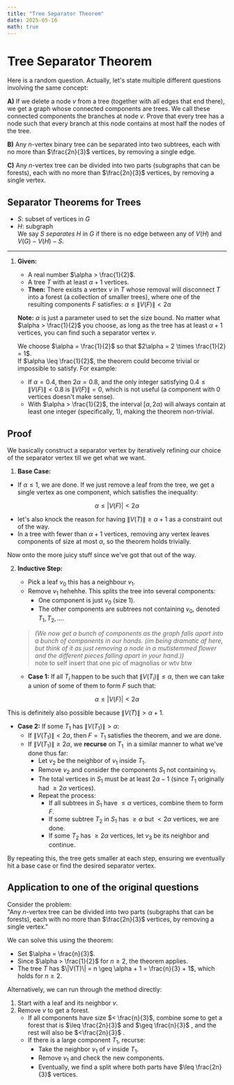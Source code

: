 ```yaml
---
title: "Tree Separator Theorem"
date: 2025-05-16
math: true  
---
```


# Tree Separator Theorem

Here is a random question. Actually, let's state multiple different questions involving the same concept:

**A)** If we delete a node $v$ from a tree (together with all edges that end there), we get a graph whose connected components are trees. We call these connected components the branches at node $v$. Prove that every tree has a node such that every branch at this node contains at most half the nodes of the tree.

**B)** Any $n$-vertex binary tree can be separated into two subtrees, each with no more than $\frac{2n}{3}$ vertices, by removing a single edge.

**C)** Any $n$-vertex tree can be divided into two parts (subgraphs that can be forests), each with no more than $\frac{2n}{3}$ vertices, by removing a single vertex.

## Separator Theorems for Trees

- $S$: subset of vertices in $G$
- $H$: subgraph  
We say $S$ *separates* $H$ in $G$ if there is no edge between any of $V(H)$ and $V(G) - V(H) - S$.

---

1. **Given:**
   - A real number $\alpha > \frac{1}{2}$.
   - A tree $T$ with at least $\alpha + 1$ vertices.  
   - **Then:**
     There exists a vertex $v$ in $T$ whose removal will disconnect $T$ into a forest (a collection of smaller trees), where one of the resulting components $F$ satisfies: $\alpha \leq \|V(F)\| < 2\alpha$

   **Note:** $\alpha$ is just a parameter used to set the size bound. No matter what $\alpha > \frac{1}{2}$ you choose, as long as the tree has at least $\alpha + 1$ vertices, you can find such a separator vertex $v$.

   We choose $\alpha = \frac{1}{2}$ so that $2\alpha = 2 \times \frac{1}{2} = 1$.  
   If $\alpha \leq \frac{1}{2}$, the theorem could become trivial or impossible to satisfy. For example:  
    - If $\alpha = 0.4$, then $2\alpha = 0.8$, and the only integer satisfying $0.4 \leq \|V(F)\| < 0.8$ is $\|V(F)\| = 0$, which is not useful (a component with $0$ vertices doesn't make sense).  
    - With $\alpha > \frac{1}{2}$, the interval $[\alpha, 2\alpha)$ will always contain at least one integer (specifically, $1$), making the theorem non-trivial.

## Proof

We basically construct a separator vertex by iteratively refining our choice of the separator vertex till we get what we want. 

1. **Base Case:**  
  - If $\alpha \leq 1$, we are done. If we just remove a leaf from the tree, we get a single vertex as one component, which satisfies the inequality:

$$
\alpha \leq |V(F)| < 2\alpha
$$
   
   - let's also knock the reason for having $\|V(T)\| \geq \alpha + 1$ as a constraint out of the way. 
   - In a tree with fewer than $\alpha + 1$ vertices, removing any vertex leaves components of size at most $\alpha$, so the theorem holds trivially.

Now onto the more juicy stuff since we've got that out of the way. 

2. **Inductive Step:**  
   - Pick a leaf $v_0$  this has a neighbour $v_1$. 
   - Remove $v_1$ hehehhe. This splits the tree into several components:
     - One component is just $v_0$ (size $1$).  
     - The other components are subtrees not containing $v_0$, denoted $T_1, T_2, \dots$.  

   > *(We now get a bunch of components as the graph falls apart into a bunch of components in our hands. (im being dramatic af here, but think of it as just removing a node in a mutistemmed flower and the different pieces falling apart in your hand.))*  
   > note to self insert that one pic of magnolias or wtv btw 

   - **Case 1:** If all $T_i$ happen to be such that $\|V(T_i)\| \leq \alpha$, then we can take a union of some of them to form $F$ such that:
     
$$
\alpha \leq |V(F)| < 2\alpha
$$
 
   This is definitely also possible because $\|V(T)\| > \alpha + 1$.  

   - **Case 2:** If some $T_1$ has $\|V(T_1)\| > \alpha$:  
     - If $\|V(T_1)\| < 2\alpha$, then $F = T_1$ satisfies the theorem, and we are done.  
     - If $\|V(T_1)\| \geq 2\alpha$, we **recurse** on $T_1$ ​ in a similar manner to what we've done thus far:  
       - Let $v_2$ be the neighbor of $v_1$ inside $T_1$.  
       - Remove $v_2$ and consider the components $S_1$ not containing $v_1$.  
       - The total vertices in $S_1$ must be at least $2\alpha - 1$ (since $T_1$ originally had $\geq 2\alpha$ vertices).  
       - Repeat the process:  
         - If all subtrees in $S_1$ have $\leq \alpha$ vertices, combine them to form $F$.  
         - If some subtree $T_2$ in $S_1$ has $\geq \alpha$ but $< 2\alpha$ vertices, we are done.  
         - If some $T_2$ has $\geq 2\alpha$ vertices, let $v_3$ be its neighbor and continue.  

   By repeating this, the tree gets smaller at each step, ensuring we eventually hit a base case or find the desired separator vertex.  

## Application to one of the original questions

Consider the problem:  
"Any $n$-vertex tree can be divided into two parts (subgraphs that can be forests), each with no more than $\frac{2n}{3}$ vertices, by removing a single vertex."

We can solve this using the theorem:  
- Set $\alpha = \frac{n}{3}$.  
- Since $\alpha > \frac{1}{2}$ for $n \geq 2$, the theorem applies.  
- The tree $T$ has $\|V(T)\| = n \geq \alpha + 1 = \frac{n}{3} + 1$, which holds for $n \geq 2$.  

Alternatively, we can run through the method directly:  
1. Start with a leaf and its neighbor $v$.  
2. Remove $v$ to get a forest.  
   - If all components have size $< \frac{n}{3}$, combine some to get a forest that is $\leq \frac{2n}{3}$ and $\geq \frac{n}{3}$  , and the rest will also be $<\frac{2n}{3}$  .  
   - If there is a large component $T_1$, recurse:  
     - Take the neighbor $v_1$ of $v$ inside $T_1$.  
     - Remove $v_1$ and check the new components.  
     - Eventually, we find a split where both parts have $\leq \frac{2n}{3}$ vertices.  
